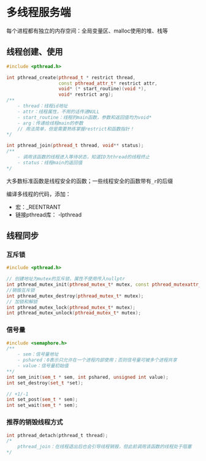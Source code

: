 # 多线程服务端
每个进程都有独立的内存空间：全局变量区、malloc使用的堆、栈等

## 线程创建、使用
```cpp
#include <pthread.h>

int pthread_create(pthread_t * restrict thread, 
                   const pthread_attr_t* restrict attr,
                   void* (* start_routine)(void *), 
                   void* restrict arg);
/**
    - thread：线程id地址
    - attr：线程属性，不用的话传递NULL
    - start_routine：线程的main函数，参数和返回值均为void*
    - arg：传递给线程main的参数
    // 用法简单，但是需要熟练掌握restrict和函数指针！
*/

int pthread_join(pthread_t thread, void** status);
/**
    - 调用该函数的线程进入等待状态，知道ID为thread的线程终止
    - status：线程main的返回值
*/
```

大多数标准函数是线程安全的函数；一些线程安全的函数带有`_r`的后缀

编译多线程的代码，添加：
- 宏：_REENTRANT
- 链接pthread库： -lpthread

## 线程同步
### 互斥锁
```cpp
#include <pthread.h>

// 创建地址为mutex的互斥锁，属性不使用传入nullptr
int pthread_mutex_init(pthread_mutex_t* mutex, const pthread_mutexattr_t* attr);
//销毁互斥锁
int pthread_mutex_destroy(pthread_mutex_t* mutex);
// 加锁和解锁
int pthread_mutex_lock(pthread_mutex_t* mutex);
int pthread_mutex_unlock(pthread_mutex_t* mutex);
```
### 信号量
```cpp
#include <semaphore.h>
/**
    - sem：信号量地址
    - pshared：0表示只允许在一个进程内部使用；否则信号量可被多个进程共享
    - value：信号量初始值
**/
int sem_init(sem_t * sem, int pshared, unsigned int value);
int set_destroy(set_t *set);

// +1/-1
int set_post(sem_t * sem);
int set_wait(sem_t * sem);
```

### 推荐的销毁线程方式

```c
int pthread_detach(pthread_t thread);
/*
    pthread_join：在线程退出后也会引导线程销毁，但此前调用该函数的线程处于阻塞
*/
```